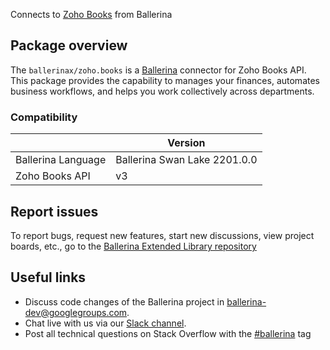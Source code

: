 Connects to [Zoho Books](https://www.zoho.com/books/api/v3/) from Ballerina

## Package overview
The `ballerinax/zoho.books` is a [Ballerina](https://ballerina.io/) connector for Zoho Books API.
This package provides the capability to manages your finances, automates business workflows, and helps you work collectively across departments.

### Compatibility
|                    | Version                      |
|--------------------|------------------------------|
| Ballerina Language | Ballerina Swan Lake 2201.0.0 | 
| Zoho Books API     | v3                           |

## Report issues
To report bugs, request new features, start new discussions, view project boards, etc., go to the [Ballerina Extended Library repository](https://github.com/ballerina-platform/ballerina-extended-library)

## Useful links
- Discuss code changes of the Ballerina project in [ballerina-dev@googlegroups.com](mailto:ballerina-dev@googlegroups.com).
- Chat live with us via our [Slack channel](https://ballerina.io/community/slack/).
- Post all technical questions on Stack Overflow with the [#ballerina](https://stackoverflow.com/questions/tagged/ballerina) tag
